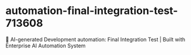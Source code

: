 # automation-final-integration-test-713608
🤖 AI-generated Development automation: Final Integration Test | Built with Enterprise AI Automation System
